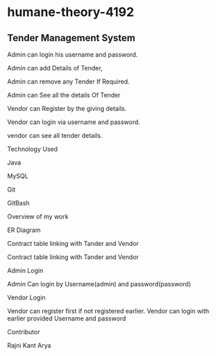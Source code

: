 # humane-theory-4192

## Tender Management System



Admin can login his username and password.

Admin can add Details of Tender,

Admin can remove any Tender If Required.

Admin can See all the details Of Tender

Vendor can Register by the giving details.

Vendor can login via username and password.

vendor can see all tender details.



Technology Used

Java

MySQL

Git 

GitBash


Overview of my work

ER Diagram 



Contract   table linking with Tander and Vendor

Contract   table linking with Tander and Vendor

Admin Login

Admin Can login by Username(admin) and password(password)




Vendor Login 

Vendor can register first if not registered earlier.
Vendor can login with earlier provided Username and password




Contributor

Rajni Kant Arya









